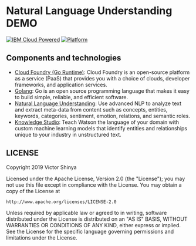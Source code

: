 # Natural Language Understanding DEMO

[![IBM Cloud Powered](https://img.shields.io/badge/IBM%20Cloud-powered-blue.svg)](https://cloud.ibm.com)
[![Platform](https://img.shields.io/badge/platform-golang-lightgrey.svg?style=flat)](https://developer.ibm.com/?s=golang/)

## Components and technologies

* [Cloud Foundry (Go Runtime)](https://cloud.ibm.com/cloudfoundry/overview): Cloud Foundry is an open-source platform as a service (PaaS) that provides you with a choice of clouds, developer frameworks, and application services.
* [Golang](https://golang.org): Go is an open source programming language that makes it easy to build simple, reliable, and efficient software.
* [Natural Language Understanding](https://cloud.ibm.com/catalog/services/natural-language-understanding): Use advanced NLP to analyze text and extract meta-data from content such as concepts, entities, keywords, categories, sentiment, emotion, relations, and semantic roles.
* [Knowledge Studio](https://cloud.ibm.com/catalog/services/knowledge-studio): Teach Watson the language of your domain with custom machine learning models that identify entities and relationships unique to your industry in unstructured text.

## LICENSE

Copyright 2019 Victor Shinya

Licensed under the Apache License, Version 2.0 (the "License");
you may not use this file except in compliance with the License.
You may obtain a copy of the License at

    http://www.apache.org/licenses/LICENSE-2.0

Unless required by applicable law or agreed to in writing, software
distributed under the License is distributed on an "AS IS" BASIS,
WITHOUT WARRANTIES OR CONDITIONS OF ANY KIND, either express or implied.
See the License for the specific language governing permissions and
limitations under the License.
